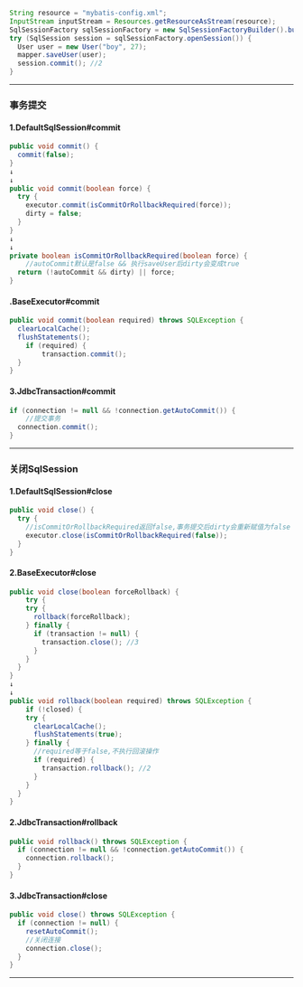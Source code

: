 ```java
String resource = "mybatis-config.xml";
InputStream inputStream = Resources.getResourceAsStream(resource);
SqlSessionFactory sqlSessionFactory = new SqlSessionFactoryBuilder().build(inputStream);
try (SqlSession session = sqlSessionFactory.openSession()) {
  User user = new User("boy", 27);
  mapper.saveUser(user);
  session.commit(); //2
}
```

---

### 事务提交

#### 1.DefaultSqlSession#commit

```java
public void commit() {
  commit(false);
}
↓
↓
public void commit(boolean force) {
  try {
    executor.commit(isCommitOrRollbackRequired(force));
    dirty = false;
  }
}
↓
↓
private boolean isCommitOrRollbackRequired(boolean force) {
	//autoCommit默认是false && 执行saveUser后dirty会变成true
  return (!autoCommit && dirty) || force;
}
```

#### .BaseExecutor#commit

```java
public void commit(boolean required) throws SQLException {
  clearLocalCache();
  flushStatements();
	if (required) {
		transaction.commit();
  }
}
```

#### 3.JdbcTransaction#commit

```java
if (connection != null && !connection.getAutoCommit()) {
	//提交事务
  connection.commit();
}
```

---

### 关闭SqlSession

#### 1.DefaultSqlSession#close

```java
public void close() {
  try {
    //isCommitOrRollbackRequired返回false,事务提交后dirty会重新赋值为false
  	executor.close(isCommitOrRollbackRequired(false));
  }
}
```

#### 2.BaseExecutor#close

```java
public void close(boolean forceRollback) {
	try {
    try {
      rollback(forceRollback);
    } finally {
      if (transaction != null) {
        transaction.close(); //3
      }
    }
  }
}
↓
↓
public void rollback(boolean required) throws SQLException {
	if (!closed) {
  	try {
      clearLocalCache();
      flushStatements(true);
    } finally {
      //required等于false,不执行回滚操作
      if (required) {
        transaction.rollback(); //2
      }
    }
  } 
}
```

#### 2.JdbcTransaction#rollback

```java
public void rollback() throws SQLException {
  if (connection != null && !connection.getAutoCommit()) {
    connection.rollback();
  }
}
```

#### 3.JdbcTransaction#close

```java
public void close() throws SQLException {
  if (connection != null) {
    resetAutoCommit();
  	//关闭连接
    connection.close();
  }
}
```

---